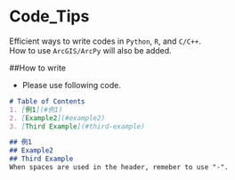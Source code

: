 # Code_Tips
Efficient ways to write codes in `Python`, `R`, and `C/C++`.<br>
How to use `ArcGIS/ArcPy` will also be added.

##How to write
* Please use following code.
```markdown_sample.md
# Table of Contents
1. [例1](#例1)
2. [Example2](#example2)
3. [Third Example](#third-example)

## 例1
## Example2
## Third Example
When spaces are used in the header, remeber to use "-".
```
